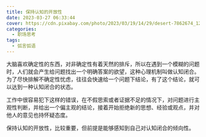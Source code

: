 ```yaml
---
title: 保持认知的开放性
date: 2023-03-27 06:33:44
cover: https://cdn.pixabay.com/photo/2023/03/19/14/29/desert-7862674_1280.jpg
categories:
  - 职场思考
tags:
  - 弧言弧语
---
```

大脑喜欢确定性的东西，对非确定性有着天然的排斥，所以在遇到一个模糊的问题时，人们就会产生给问题找出一个明确答案的欲望，这种心理机制叫做认知闭合。为了尽快排解不确定性忧虑，往往会快速给一个问题下结论，有了这个结论，就可以达到一种认知闭合的状态。

工作中很容易犯下这样的错误，在不假思索或者证据不足的情况下，对问题进行主观性判断，并给出一个偏主观的结论，接着开始拒绝新的思想、经验或观点，并对他人的意见也持怀疑态度。

保持认知的开放性，比较重要，但前提是能够感知到自己对认知闭合的倾向性。